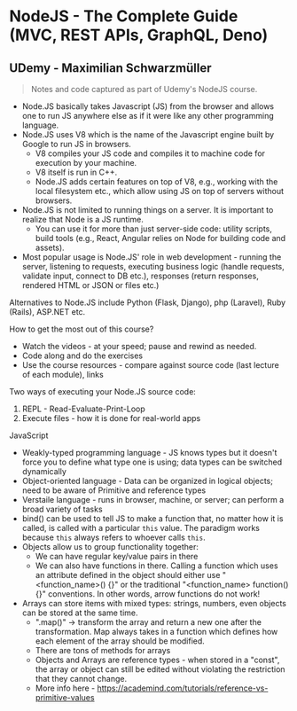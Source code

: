 # NodeJS - The Complete Guide (MVC, REST APIs, GraphQL, Deno)
## UDemy - Maximilian Schwarzmüller
> Notes and code captured as part of Udemy's NodeJS course.

* Node.JS basically takes Javascript (JS) from the browser and allows one to run JS anywhere else as if it were like any other programming language.
* Node.JS uses V8 which is the name of the Javascript engine built by Google to run JS in browsers.
    * V8 compiles your JS code and compiles it to machine code for execution by your machine.
    * V8 itself is run in C++.
    * Node.JS adds certain features on top of V8, e.g., working with the local filesystem etc., which allow using JS on top of servers without browsers.
* Node.JS is not limited to running things on a server. It is important to realize that Node is a JS runtime.
  * You can use it for more than just server-side code: utility scripts, build tools (e.g., React, Angular relies on Node for building code and assets).
* Most popular usage is Node.JS' role in web development - running the server, listening to requests, executing business logic (handle requests, validate input, connect to DB etc.), responses (return responses, rendered HTML or JSON or files etc.)

Alternatives to Node.JS include Python (Flask, Django), php (Laravel), Ruby (Rails), ASP.NET etc.

How to get the most out of this course?
* Watch the videos - at your speed; pause and rewind as needed.
* Code along and do the exercises
* Use the course resources - compare against source code (last lecture of each module), links

Two ways of executing your Node.JS source code:
1. REPL - Read-Evaluate-Print-Loop
2. Execute files - how it is done for real-world apps

JavaScript
* Weakly-typed programming language - JS knows types but it doesn't force you to define what type one is using; data types can be switched dynamically
* Object-oriented language - Data can be organized in logical objects; need to be aware of Primitive and reference types
* Verstaile language - runs in browser, machine, or server; can perform a broad variety of tasks
* bind() can be used to tell JS to make a function that, no matter how it is called, is called with a particular `this` value. The paradigm works because `this` always refers to whoever calls `this`.
* Objects allow us to group functionality together:
  * We can have regular key/value pairs in there
  * We can also have functions in there. Calling a function which uses an attribute defined in the object should either use "<function_name>() {}" or the traditional "<function_name> function() {}" conventions. In other words, arrow functions do not work!
* Arrays can store items with mixed types: strings, numbers, even objects can be stored at the same time.
  * ".map()" -> transform the array and return a new one after the transformation. Map always takes in a function which defines how each element of the array should be modified.
  * There are tons of methods for arrays
  * Objects and Arrays are reference types - when stored in a "const", the array or object can still be edited without violating the restriction that they cannot change.
  * More info here - https://academind.com/tutorials/reference-vs-primitive-values